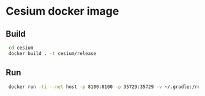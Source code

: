 # Cesium docker image

## Build

```bash
 cd cesium
 docker build . -t cesium/release
```

## Run

```bash
 docker run -ti --net host -p 8100:8100 -p 35729:35729 -v ~/.gradle:/root/.gradle -v \$PWD:/cesium:rw --privileged cesium/release
```